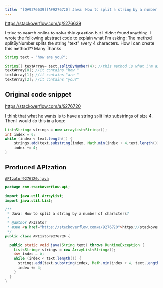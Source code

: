 ```yaml
---
title: "[Q#9276639][A#9276720] Java: How to split a string by a number of characters?"
---
```


https://stackoverflow.com/q/9276639

I tried to search online to solve this question but I didn't found anything.
I wrote the following abstract code to explain what I'm asking:
The method splitByNumber splits the string "text" every 4 characters. How I can create this method??
Many Thanks


```java
String text = "how are you?";

String[] textArray= text.splitByNumber(4); //this method is what I'm asking
textArray[0]; //it contains "how "
textArray[1]; //it contains "are "
textArray[2]; //it contains "you?"
```


## Original code snippet

https://stackoverflow.com/a/9276720

I think that what he wants is to have a string split into substrings of size 4. Then I would do this in a loop:

```java
List<String> strings = new ArrayList<String>();
int index = 0;
while (index < text.length()) {
    strings.add(text.substring(index, Math.min(index + 4,text.length())));
    index += 4;
}
```

## Produced APIzation

[`APIzator9276720.java`](/data/search/java/APIzator9276720.java)

```java
package com.stackoverflow.api;

import java.util.ArrayList;
import java.util.List;

/**
 * Java: How to split a string by a number of characters?
 *
 * @author APIzator
 * @see <a href="https://stackoverflow.com/a/9276720">https://stackoverflow.com/a/9276720</a>
 */
public class APIzator9276720 {

  public static void java(String text) throws RuntimeException {
    List<String> strings = new ArrayList<String>();
    int index = 0;
    while (index < text.length()) {
      strings.add(text.substring(index, Math.min(index + 4, text.length())));
      index += 4;
    }
  }
}
```